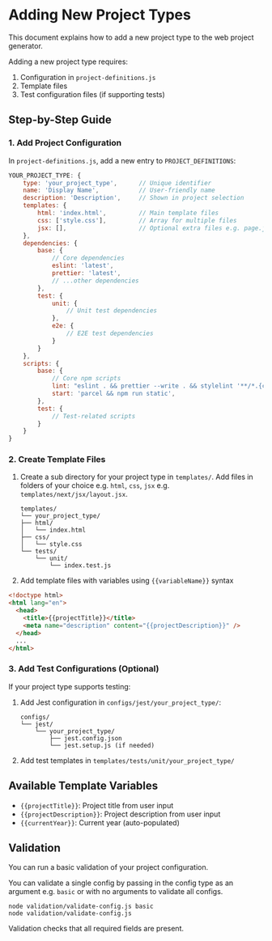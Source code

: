 # Adding New Project Types

This document explains how to add a new project type to the web project generator.

Adding a new project type requires:

1. Configuration in `project-definitions.js`
2. Template files
3. Test configuration files (if supporting tests)

## Step-by-Step Guide

### 1. Add Project Configuration

In `project-definitions.js`, add a new entry to `PROJECT_DEFINITIONS`:

```javascript
YOUR_PROJECT_TYPE: {
    type: 'your_project_type',      // Unique identifier
    name: 'Display Name',           // User-friendly name
    description: 'Description',     // Shown in project selection
    templates: {
        html: 'index.html',         // Main template files
        css: ['style.css'],         // Array for multiple files
        jsx: [],                    // Optional extra files e.g. page.jsx
    },
    dependencies: {
        base: {
            // Core dependencies
            eslint: 'latest',
            prettier: 'latest',
            // ...other dependencies
        },
        test: {
            unit: {
                // Unit test dependencies
            },
            e2e: {
                // E2E test dependencies
            }
        }
    },
    scripts: {
        base: {
            // Core npm scripts
            lint: "eslint . && prettier --write . && stylelint '**/*.{css,scss}'",
            start: 'parcel && npm run static',
        },
        test: {
            // Test-related scripts
        }
    }
}
```

### 2. Create Template Files

1. Create a sub directory for your project type in `templates/`. Add files in folders of your choice e.g. `html`, `css`, `jsx` e.g. `templates/next/jsx/layout.jsx`.

   ```text
   templates/
   └── your_project_type/
   ├── html/
   │   └── index.html
   ├── css/
   │   └── style.css
   └── tests/
       └── unit/
           └── index.test.js
   ```

2. Add template files with variables using `{{variableName}}` syntax

```html
<!doctype html>
<html lang="en">
  <head>
    <title>{{projectTitle}}</title>
    <meta name="description" content="{{projectDescription}}" />
  </head>
  ...
</html>
```

### 3. Add Test Configurations (Optional)

If your project type supports testing:

1. Add Jest configuration in `configs/jest/your_project_type/`:

   ```text
   configs/
   └── jest/
       └── your_project_type/
           ├── jest.config.json
           └── jest.setup.js (if needed)
   ```

2. Add test templates in `templates/tests/unit/your_project_type/`

## Available Template Variables

- `{{projectTitle}}`: Project title from user input
- `{{projectDescription}}`: Project description from user input
- `{{currentYear}}`: Current year (auto-populated)

## Validation

You can run a basic validation of your project configuration.

You can validate a single config by passing in the config type as an argument e.g. `basic` or with no arguments to validate all configs.

```shell
node validation/validate-config.js basic
node validation/validate-config.js
```

Validation checks that all required fields are present.
